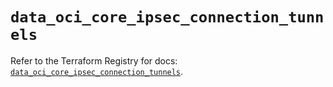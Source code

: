 # `data_oci_core_ipsec_connection_tunnels`

Refer to the Terraform Registry for docs: [`data_oci_core_ipsec_connection_tunnels`](https://registry.terraform.io/providers/oracle/oci/6.18.0/docs/data-sources/core_ipsec_connection_tunnels).
